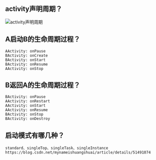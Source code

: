 ## activity声明周期？
![activity声明周期](https://github.com/knowledgeIsMoney/android-interveiw/blob/master/images/%E7%94%9F%E5%91%BD%E5%91%A8%E6%9C%9F.jpg)
## A启动B的生命周期过程？
    AActivity: onPause
    BActivity: onCreate
    BActivity: onStart
    BActivity: onResume
    AActivity: onStop
## B返回A的生命周期过程？
    BActivity: onPause
    AActivity: onRestart
    AActivity: onStart
    AActivity: onResume
    BActivity: onStop
    BActivity: onDestroy

## 启动模式有哪几种？
    standard、singleTop、singleTask、singleInstance
    https://blog.csdn.net/mynameishuangshuai/article/details/51491074

